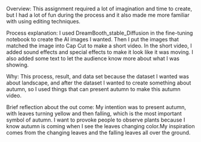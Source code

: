 Overview: This assignment required a lot of imagination and time to create, but I had a lot of fun during the process and it also made me more familiar with using editing techniques.

Process explanation: I used DreamBooth_stable_Diffusion in the fine-tuning notebook to create the AI ​​images I wanted. Then I put the images that matched the image into Cap Cut to make a short video. In the short video, I added sound effects and special effects to make it look like it was moving. I also added some text to let the audience know more about what I was showing.

Why: This process, result, and data set because the dataset I wanted was about landscape, and after the dataset I wanted to create something about autumn, so I used things that can present autumn to make this autumn video.

Brief reflection about the out come: My intention was to present autumn, with leaves turning yellow and then falling, which is the most important symbol of autumn. I want to provoke people to observe plants because I know autumn is coming when I see the leaves changing color.My inspiration comes from the changing leaves and the falling leaves all over the ground.
